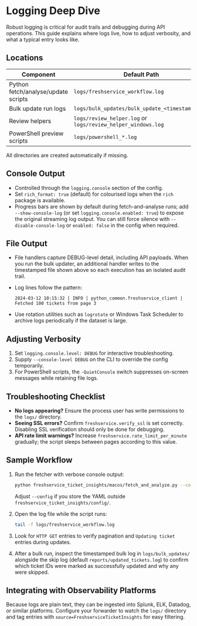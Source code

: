 # Logging Deep Dive

Robust logging is critical for audit trails and debugging during API operations. This guide explains where logs live, how to adjust verbosity, and what a typical entry looks like.

## Locations

| Component | Default Path |
|-----------|--------------|
| Python fetch/analyse/update scripts | `logs/freshservice_workflow.log` |
| Bulk update run logs | `logs/bulk_updates/bulk_update_<timestamp>.log` |
| Review helpers | `logs/review_helper.log` or `logs/review_helper_windows.log` |
| PowerShell preview scripts | `logs/powershell_*.log` |

All directories are created automatically if missing.

## Console Output

- Controlled through the `logging.console` section of the config.
- Set `rich_format: true` (default) for colourised logs when the `rich` package is available.
- Progress bars are shown by default during fetch-and-analyse runs; add `--show-console-log` (or set `logging.console.enabled: true`) to expose the original streaming log output. You can still force silence with `--disable-console-log` or `enabled: false` in the config when required.

## File Output

- File handlers capture DEBUG-level detail, including API payloads. When you run the bulk updater, an additional handler writes to the timestamped file shown above so each execution has an isolated audit trail.
- Log lines follow the pattern:

  ```text
  2024-03-12 10:15:32 | INFO | python_common.freshservice_client | Fetched 100 tickets from page 3
  ```

- Use rotation utilities such as `logrotate` or Windows Task Scheduler to archive logs periodically if the dataset is large.

## Adjusting Verbosity

1. Set `logging.console.level: DEBUG` for interactive troubleshooting.
2. Supply `--console-level DEBUG` on the CLI to override the config temporarily.
3. For PowerShell scripts, the `-QuietConsole` switch suppresses on-screen messages while retaining file logs.

## Troubleshooting Checklist

- **No logs appearing?** Ensure the process user has write permissions to the `logs/` directory.
- **Seeing SSL errors?** Confirm `freshservice.verify_ssl` is set correctly. Disabling SSL verification should only be done for debugging.
- **API rate limit warnings?** Increase `freshservice.rate_limit_per_minute` gradually; the script sleeps between pages according to this value.

## Sample Workflow

1. Run the fetcher with verbose console output:

   ```bash
   python freshservice_ticket_insights/macos/fetch_and_analyze.py --config freshservice_ticket_insights/config/config.yaml --show-console-log --console-level DEBUG
   ```

   Adjust `--config` if you store the YAML outside `freshservice_ticket_insights/config/`.

2. Open the log file while the script runs:

   ```bash
   tail -f logs/freshservice_workflow.log
   ```

3. Look for `HTTP GET` entries to verify pagination and `Updating ticket` entries during updates.
4. After a bulk run, inspect the timestamped bulk log in `logs/bulk_updates/` alongside the skip log (default `reports/updated_tickets.log`) to confirm which ticket IDs were marked as successfully updated and why any were skipped.

## Integrating with Observability Platforms

Because logs are plain text, they can be ingested into Splunk, ELK, Datadog, or similar platforms. Configure your forwarder to watch the `logs/` directory and tag entries with `source=FreshserviceTicketInsights` for easy filtering.
